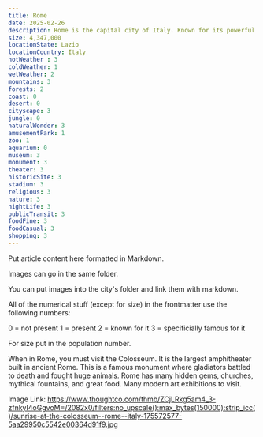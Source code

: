 ```yaml
---
title: Rome
date: 2025-02-26
description: Rome is the capital city of Italy. Known for its powerful ancient empire.
size: 4,347,000
locationState: Lazio
locationCountry: Italy
hotWeather : 3
coldWeather: 1
wetWeather: 2
mountains: 3
forests: 2
coast: 0
desert: 0
cityscape: 3
jungle: 0
naturalWonder: 3
amusementPark: 1
zoo: 1
aquarium: 0
museum: 3
monument: 3
theater: 3
historicSite: 3
stadium: 3
religious: 3
nature: 3
nightLife: 3
publicTransit: 3
foodFine: 3
foodCasual: 3
shopping: 3
---
```


Put article content here formatted in Markdown.

Images can go in the same folder.

You can put images into the city's folder and link them with markdown.


All of the numerical stuff (except for size) in the frontmatter use the following numbers:

0 = not present
1 = present
2 = known for it
3 = specificially famous for it

For size put in the population number.

When in Rome, you must visit the Colosseum. It is the largest amphitheater built in ancient Rome. This is a famous monument where gladiators battled to death and fought huge animals. Rome has many hidden gems, churches, mythical fountains, and great food. Many modern art exhibitions to visit.


Image Link: https://www.thoughtco.com/thmb/ZCjLRkg5am4_3-zfnkyI4oGgvoM=/2082x0/filters:no_upscale():max_bytes(150000):strip_icc()/sunrise-at-the-colosseum--rome--italy-175572577-5aa29950c5542e00364d91f9.jpg

